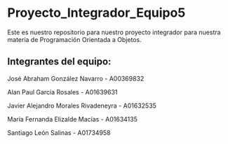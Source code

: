 # Proyecto_Integrador_Equipo5

Este es nuestro repositorio para nuestro proyecto integrador para nuestra materia de Programación Orientada a Objetos.

## Integrantes del equipo: 

José Abraham González Navarro - A00369832

Alan Paul García Rosales - A01639631

Javier Alejandro Morales Rivadeneyra - A01632535

María Fernanda Elizalde Macías - A01634135

Santiago León Salinas - A01734958
